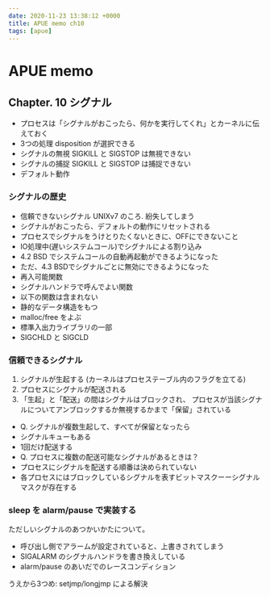 ```yaml
---
date: 2020-11-23 13:38:12 +0000
title: APUE memo ch10
tags: [apue]
---
```


# APUE memo

## Chapter. 10 シグナル

* プロセスは「シグナルがおこったら、何かを実行してくれ」とカーネルに伝えておく
* 3つの処理 disposition が選択できる
 * シグナルの無視 SIGKILL と SIGSTOP は無視できない
 * シグナルの捕捉 SIGKILL と SIGSTOP は捕捉できない
 * デフォルト動作

### シグナルの歴史

* 信頼できないシグナル UNIXv7 のころ. 紛失してしまう
* シグナルがおこったら、デフォルトの動作にリセットされる
* プロセスでシグナルをうけとりたくないときに、OFFにできないこと
* IO処理中(遅いシステムコール)でシグナルによる割り込み
 * 4.2 BSD でシステムコールの自動再起動ができるようになった
 * ただ、4.3 BSDでシグナルごとに無効にできるようになった
* 再入可能関数
 * シグナルハンドラで呼んでよい関数
  * 以下の関数は含まれない
   * 静的なデータ構造をもつ
   * malloc/free をよぶ
   * 標準入出力ライブラリの一部
* SIGCHLD と SIGCLD

### 信頼できるシグナル

1. シグナルが生起する (カーネルはプロセステーブル内のフラグを立てる)
1. プロセスにシグナルが配送される
1. 「生起」と「配送」の間はシグナルはブロックされ、
 プロセスが当該シグナルについてアンブロックするか無視するかまで「保留」されている

* Q. シグナルが複数生起して、すべてが保留となったら
* シグナルキューもある
* 1回だけ配送する
* Q. プロセスに複数の配送可能なシグナルがあるときは？
* プロセスにシグナルを配送する順番は決められていない
* 各プロセスにはブロックしているシグナルを表すビットマスクーーシグナルマスクが存在する

### sleep を alarm/pause で実装する

ただしいシグナルのあつかいかたについて。

* 呼び出し側でアラームが設定されていると、上書きされてしまう
* SIGALARM のシグナルハンドラを書き換えしている
* alarm/pause のあいだでのレースコンディション

うえから3つめ: setjmp/longjmp による解決

